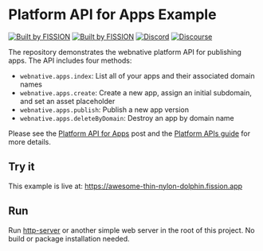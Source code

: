 # Platform API for Apps Example

[![Built by FISSION](https://img.shields.io/badge/⌘-Built_by_FISSION-purple.svg)](https://fission.codes)
[![Built by FISSION](https://img.shields.io/badge/webnative-v0.25.2-purple.svg )](https://github.com/fission-suite/webnative)
[![Discord](https://img.shields.io/discord/478735028319158273.svg)](https://discord.gg/zAQBDEq)
[![Discourse](https://img.shields.io/discourse/https/talk.fission.codes/topics)](https://talk.fission.codes)

The repository demonstrates the webnative platform API for publishing apps. The API includes four methods:

- `webnative.apps.index`: List all of your apps and their associated domain names
- `webnative.apps.create`: Create a new app, assign an initial subdomain, and set an asset placeholder
- `webnative.apps.publish`: Publish a new app version
- `webnative.apps.deleteByDomain`: Destroy an app by domain name

Please see the [Platform API for Apps](https://talk.fission.codes/t/platform-api-for-apps/2019) post and the [Platform APIs guide](https://guide.fission.codes/developers/webnative/platform) for more details.

## Try it

This example is live at: https://awesome-thin-nylon-dolphin.fission.app

## Run

Run [http-server](https://www.npmjs.com/package/http-server) or another simple web server in the root of this project. No build or package installation needed.
